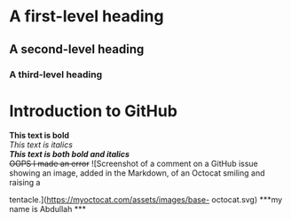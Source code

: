 # A first-level heading 
## A second-level heading
### A third-level heading 
# Introduction to GitHub
**This text is bold**\
 *This text is italics*\
***This text is both bold and italics***\
~~OOPS I made an error~~
![Screenshot of a comment on a GitHub issue showing an
image, added in the Markdown, of an Octocat smiling and
raising a

tentacle.](https://myoctocat.com/assets/images/base-
octocat.svg)
***my name is Abdullah ***
